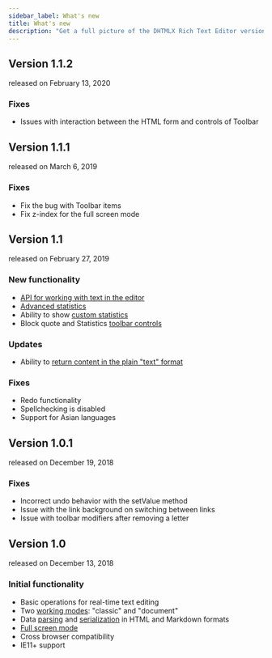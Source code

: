 ```yaml
---
sidebar_label: What's new
title: What's new
description: "Get a full picture of the DHTMLX Rich Text Editor versioning: its updates and patch versions, providing the information on implemented functionalities, improvements, and bug fixes."
---
```


Version 1.1.2
---------------

<span class="rel_date">released on February 13, 2020</span>

### Fixes

- Issues with interaction between the HTML form and controls of Toolbar

Version 1.1.1
---------------

<span class="rel_date">released on March 6, 2019</span>

### Fixes

- Fix the bug with Toolbar items
- Fix z-index for the full screen mode 


Version 1.1
-------------

<span class="rel_date">released on February 27, 2019</span>

### New functionality

- [API for working with text in the editor](guides/working_with_richtext.md#editor-api) 
- [Advanced statistics](guides/working_with_richtext.md#statistics)
- Ability to show [custom statistics](guides/working_with_richtext.md#custom-statistics)
- Block quote and Statistics [toolbar controls](guides/configuration.md#toolbar) 

### Updates

- Ability to [return content in the plain "text" format](api/methods.md#getvalue) 

### Fixes

- Redo functionality
- Spellchecking is disabled
- Support for Asian languages

Version 1.0.1 
----------------

<span class="rel_date">released on December 19, 2018</span>

### Fixes

- Incorrect undo behavior with the setValue method
- Issue with the link background on switching between links 
- Issue with toolbar modifiers after removing a letter


Version 1.0 
----------------

<span class="rel_date">released on December 13, 2018</span>

### Initial functionality

- Basic operations for real-time text editing 
- Two [working modes](guides/configuration.md#working-modes): "classic" and "document"
- Data [parsing](guides/loading_data.md) and [serialization](guides/working_with_richtext.md#getting-content-from-editor) in HTML and Markdown formats
- [Full screen mode](guides/working_with_richtext.md#full-screen-mode)
- Cross browser compatibility
- IE11+ support

